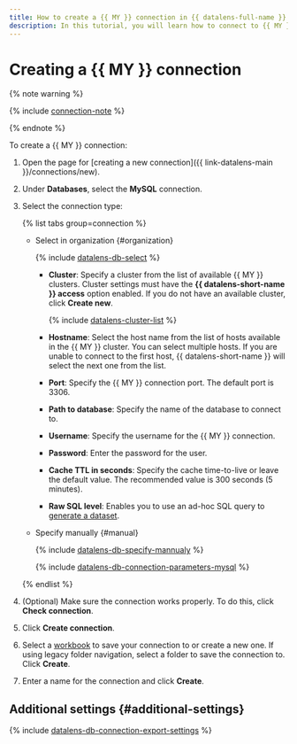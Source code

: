 ```yaml
---
title: How to create a {{ MY }} connection in {{ datalens-full-name }}
description: In this tutorial, you will learn how to connect to {{ MY }} in {{ datalens-full-name }}.
---
```


# Creating a {{ MY }} connection



{% note warning %}

{% include [connection-note](../../../_includes/datalens/datalens-connection-note.md) %}

{% endnote %}


To create a {{ MY }} connection:

1. Open the page for [creating a new connection]({{ link-datalens-main }}/connections/new).
1. Under **Databases**, select the **MySQL** connection.


1. Select the connection type:

   {% list tabs group=connection %}

   - Select in organization {#organization}

      {% include [datalens-db-select](../../../_includes/datalens/datalens-db-select.md) %}

      * **Cluster**: Specify a cluster from the list of available {{ MY }} clusters. Cluster settings must have the **{{ datalens-short-name }} access** option enabled. If you do not have an available cluster, click **Create new**.

        {% include [datalens-cluster-list](../../../_includes/datalens/datalens-cluster-list.md) %}

      * **Hostname**: Select the host name from the list of hosts available in the {{ MY }} cluster. You can select multiple hosts. If you are unable to connect to the first host, {{ datalens-short-name }} will select the next one from the list.
      * **Port**: Specify the {{ MY }} connection port. The default port is 3306.
      * **Path to database**: Specify the name of the database to connect to.
      * **Username**: Specify the username for the {{ MY }} connection.
      * **Password**: Enter the password for the user.
      * **Cache TTL in seconds**: Specify the cache time-to-live or leave the default value. The recommended value is 300 seconds (5 minutes).
      * **Raw SQL level**: Enables you to use an ad-hoc SQL query to [generate a dataset](../../concepts/dataset/settings.md#sql-request-in-datatset).

   - Specify manually {#manual}

      {% include [datalens-db-specify-mannualy](../../../_includes/datalens/datalens-db-specify-mannualy.md) %}

      {% include [datalens-db-connection-parameters-mysql](../../../_includes/datalens/datalens-db-connection-parameters-mysql.md) %}

   {% endlist %}


1. (Optional) Make sure the connection works properly. To do this, click **Check connection**.
1. Click **Create connection**.


1. Select a [workbook](../../workbooks-collections/index.md) to save your connection to or create a new one. If using legacy folder navigation, select a folder to save the connection to. Click **Create**.


1. Enter a name for the connection and click **Create**.



## Additional settings {#additional-settings}

{% include [datalens-db-connection-export-settings](../../../_includes/datalens/operations/datalens-db-connection-export-settings.md) %}
